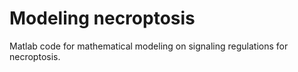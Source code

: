 # Modeling necroptosis
Matlab code for mathematical modeling on signaling regulations for necroptosis.
